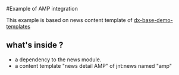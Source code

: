 #Example of AMP integration 

This example is based on news content template of [dx-base-demo-templates](https://github.com/Jahia/dx-base-demo-templates)

## what's inside ? 
- a dependency to the news module.
- a content template "news detail AMP" of jnt:news named "amp"